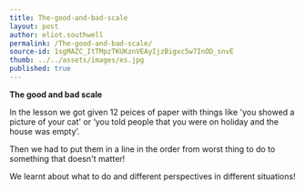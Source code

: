 ```yaml
---
title: The-good-and-bad-scale
layout: post
author: eliot.southwell
permalink: /The-good-and-bad-scale/
source-id: 1sgMAZC_ItTMpzTKUKznVEAyIjzBigxc5w7InOD_snvE
thumb: ../../assets/images/es.jpg
published: true
---
```

**The good and bad scale**

In the lesson we got given 12 peices of paper with things like 'you showed a picture of your cat' or ‘you told people that you were on holiday and the house was empty’.

Then we had to put them in a line in the order from worst thing to do to something that doesn't matter!

We learnt about what to do and different perspectives in different situations!

